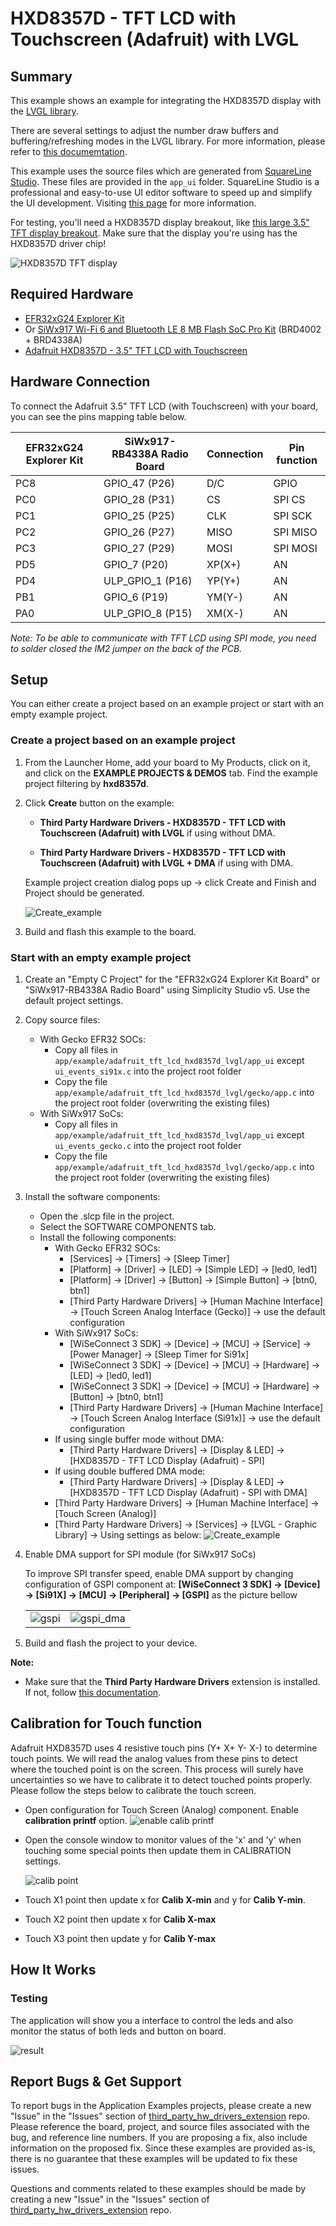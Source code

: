 # HXD8357D - TFT LCD with Touchscreen (Adafruit) with LVGL #

## Summary ##

This example shows an example for integrating the HXD8357D display with the [LVGL library](https://lvgl.io/).

There are several settings to adjust the number draw buffers and buffering/refreshing modes in the LVGL library. For more information, please refer to [this documemtation](https://docs.lvgl.io/8.3/porting/display.html#buffering-modes).

This example uses the source files which are generated from [SquareLine Studio](https://squareline.io/). These files are provided in the `app_ui` folder. SquareLine Studio is a professional and easy-to-use UI editor software to speed up and simplify the UI development. Visiting [this page](https://squareline.io/) for more information.

For testing, you'll need a HXD8357D display breakout, like [this large 3.5" TFT display breakout](https://www.adafruit.com/product/2050).  Make sure that the display you're using has the HXD8357D driver chip!

![HXD8357D TFT display](image/hxd8357d_display.png)

## Required Hardware ##

- [EFR32xG24 Explorer Kit](https://www.silabs.com/development-tools/wireless/efr32xg24-explorer-kit?tab=overview)
- Or [SiWx917 Wi-Fi 6 and Bluetooth LE 8 MB Flash SoC Pro Kit](https://www.silabs.com/development-tools/wireless/wi-fi/siwx917-pk6031a-wifi-6-bluetooth-le-soc-pro-kit) (BRD4002 + BRD4338A)
- [Adafruit HXD8357D - 3.5" TFT LCD with Touchscreen](https://www.adafruit.com/product/2050)

## Hardware Connection ##

To connect the Adafruit 3.5" TFT LCD (with Touchscreen) with your board, you can see the pins mapping table below.

| EFR32xG24 Explorer Kit | SiWx917-RB4338A Radio Board  | Connection | Pin function |
| --- | --- | --- | --- |
| PC8 | GPIO_47 (P26) | D/C | GPIO |
| PC0 | GPIO_28 (P31) | CS | SPI CS |
| PC1 | GPIO_25 (P25) | CLK | SPI SCK |
| PC2 | GPIO_26 (P27) | MISO | SPI MISO |
| PC3 | GPIO_27 (P29) | MOSI | SPI MOSI |
| PD5 | GPIO_7 (P20) | XP(X+) | AN |
| PD4 | ULP_GPIO_1 (P16) | YP(Y+) | AN |
| PB1 | GPIO_6 (P19) | YM(Y-) | AN |
| PA0 | ULP_GPIO_8 (P15) | XM(X-) | AN |

*Note: To be able to communicate with TFT LCD using SPI mode, you need to solder closed the IM2 jumper on the back of the PCB.*

## Setup ##

You can either create a project based on an example project or start with an empty example project.

### Create a project based on an example project ###

1. From the Launcher Home, add your board to My Products, click on it, and click on the **EXAMPLE PROJECTS & DEMOS** tab. Find the example project filtering by **hxd8357d**.

2. Click **Create** button on the example:

    - **Third Party Hardware Drivers - HXD8357D - TFT LCD with Touchscreen (Adafruit) with LVGL** if using without DMA.  

    - **Third Party Hardware Drivers - HXD8357D - TFT LCD with Touchscreen (Adafruit) with LVGL + DMA** if using with DMA.

    Example project creation dialog pops up -> click Create and Finish and Project should be generated.

    ![Create_example](image/create_example.png)

3. Build and flash this example to the board.

### Start with an empty example project ###

1. Create an "Empty C Project" for the "EFR32xG24 Explorer Kit Board" or "SiWx917-RB4338A Radio Board" using Simplicity Studio v5. Use the default project settings.
2. Copy source files:
    - With Gecko EFR32 SOCs:
      - Copy all files in `app/example/adafruit_tft_lcd_hxd8357d_lvgl/app_ui` except `ui_events_si91x.c` into the project root folder
      - Copy the file `app/example/adafruit_tft_lcd_hxd8357d_lvgl/gecko/app.c` into the project root folder (overwriting the existing files)
    - With SiWx917 SoCs:
      - Copy all files in `app/example/adafruit_tft_lcd_hxd8357d_lvgl/app_ui` except `ui_events_gecko.c` into the project root folder
      - Copy the file `app/example/adafruit_tft_lcd_hxd8357d_lvgl/gecko/app.c` into the project root folder (overwriting the existing files)
3. Install the software components:
   - Open the .slcp file in the project.
   - Select the SOFTWARE COMPONENTS tab.
   - Install the following components:
      - With Gecko EFR32 SOCs:
         - [Services] → [Timers] → [Sleep Timer]
         - [Platform] → [Driver] → [LED] → [Simple LED] → [led0, led1]
         - [Platform] → [Driver] → [Button] → [Simple Button] → [btn0, btn1]
         - [Third Party Hardware Drivers] → [Human Machine Interface] → [Touch Screen Analog Interface (Gecko)] → use the default configuration
      - With SiWx917 SoCs:
         - [WiSeConnect 3 SDK] → [Device] → [MCU] → [Service] → [Power Manager] → [Sleep Timer for Si91x]
         - [WiSeConnect 3 SDK] → [Device] → [MCU] → [Hardware] → [LED] → [led0, led1]
         - [WiSeConnect 3 SDK] → [Device] → [MCU] → [Hardware] → [Button] → [btn0, btn1]
         - [Third Party Hardware Drivers] → [Human Machine Interface] → [Touch Screen Analog Interface (Si91x)] → use the default configuration
      - If using single buffer mode without DMA:
        - [Third Party Hardware Drivers] → [Display & LED] → [HXD8357D - TFT LCD Display (Adafruit) - SPI]
      - If using double buffered DMA mode:
        - [Third Party Hardware Drivers] → [Display & LED] → [HXD8357D - TFT LCD Display (Adafruit) - SPI with DMA]
      - [Third Party Hardware Drivers] → [Human Machine Interface] → [Touch Screen (Analog)]
      - [Third Party Hardware Drivers] → [Services] → [LVGL - Graphic Library] → Using settings as below:
      ![Create_example](image/double_buffered_lvgl_settings.png)

4. Enable DMA support for SPI module (for SiWx917 SoCs)

   To improve SPI transfer speed, enable DMA support by changing configuration of GSPI component at: **[WiSeConnect 3 SDK] → [Device] → [Si91X] → [MCU] → [Peripheral] → [GSPI]** as the picture bellow

   | | |
   | - | - |
   | ![gspi](image/gspi.png) | ![gspi_dma](image/gspi_dma.png) |

5. Build and flash the project to your device.

**Note:**

- Make sure that the **Third Party Hardware Drivers** extension is installed. If not, follow [this documentation](https://github.com/SiliconLabs/third_party_hw_drivers_extension/blob/master/README.md#how-to-add-to-simplicity-studio-ide).

## Calibration for Touch function ##

Adafruit HXD8357D uses 4 resistive touch pins (Y+ X+ Y- X-) to determine touch points. We will read the analog values from these pins to detect where the touched point is on the screen. This process will surely have uncertainties so we have to calibrate it to detect touched points properly. Please follow the steps below to calibrate the touch screen.

- Open configuration for Touch Screen (Analog) component. Enable **calibration printf** option.
   ![enable calib printf](image/enable_calib_printf.png)

- Open the console window to monitor values of the 'x' and 'y' when touching some special points then update them in CALIBRATION settings.

   ![calib point](image/calib_point.png)

- Touch X1 point then update x for **Calib X-min** and y for **Calib Y-min**.

- Touch X2 point then update x for **Calib X-max**

- Touch X3 point then update y for **Calib Y-max**

## How It Works ##

### Testing ###

The application will show you a interface to control the leds and also monitor the status of both leds and button on board.

![result](image/result.GIF)

## Report Bugs & Get Support ##

To report bugs in the Application Examples projects, please create a new "Issue" in the "Issues" section of [third_party_hw_drivers_extension](https://github.com/SiliconLabs/third_party_hw_drivers_extension) repo. Please reference the board, project, and source files associated with the bug, and reference line numbers. If you are proposing a fix, also include information on the proposed fix. Since these examples are provided as-is, there is no guarantee that these examples will be updated to fix these issues.

Questions and comments related to these examples should be made by creating a new "Issue" in the "Issues" section of [third_party_hw_drivers_extension](https://github.com/SiliconLabs/third_party_hw_drivers_extension) repo.
